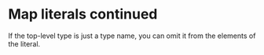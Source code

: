 # Map literals continued


If the top-level type is just a type name, you can omit it from the elements of the literal.

